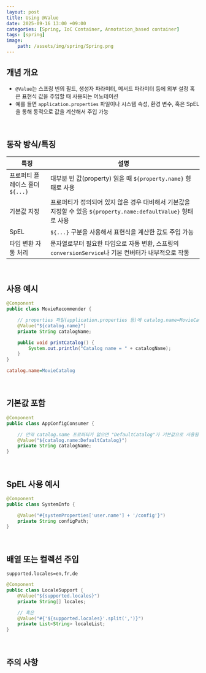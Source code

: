 ```yaml
---
layout: post
title: Using @Value
date: 2025-09-16 13:00 +09:00
categories: [Spring, IoC Container, Annotation_based container]
tags: [spring]
image:
    path: /assets/img/spring/Spring.png
---
```


## 개념 개요

- `@Value`는 스프링 빈의 필드, 생성자 파라미터, 메서드 파라미터 등에 외부 설정 혹은 표현식 값을 주입할 때 사용되는 어노테이션
- 예를 들면 `application.properties` 파일이나 시스템 속성, 환경 변수, 혹은 SpEL을 통해 동적으로 값을 계산해서 주입 가능

<br>

## 동작 방식/특징

| 특징 | 설명 |
|-|-|
| 프로퍼티 플레이스 홀더 `${...}` | 대부분 빈 값(property) 읽을 때 `${property.name}` 형태로 사용 |
| 기본값 지정 | 프로퍼티가 정의되어 있지 않은 경우 대비해서 기본값을 지정할 수 있음 `${property.name:defaultValue}` 형태로 사용 |
| SpEL | `${...}` 구분을 사용해서 표현식을 계산한 값도 주입 가능 |
| 타입 변환 자동 처리 | 문자열로부터 필요한 타입으로 자동 변환, 스프링의 `conversionService`나 기본 컨버터가 내부적으로 작동 |


<br>

## 사용 예시

```java
@Component
public class MovieRecommender {

    // properties 파일(application.properties 등)에 catalog.name=MovieCatalog 가 정의됨
    @Value("${catalog.name}")
    private String catalogName;

    public void printCatalog() {
        System.out.println("Catalog name = " + catalogName);
    }
}
```

```ini
catalog.name=MovieCatalog
```


<br>

## 기본값 포함

```java
@Component
public class AppConfigConsumer {

    // 만약 catalog.name 프로퍼티가 없으면 "DefaultCatalog"가 기본값으로 사용됨
    @Value("${catalog.name:DefaultCatalog}")
    private String catalogName;
}
```

<br>

## SpEL 사용 예시

```java
@Component
public class SystemInfo {

    @Value("#{systemProperties['user.name'] + '/config'}")
    private String configPath;
}
```

<br>

## 배열 또는 컬렉션 주입

```properties
supported.locales=en,fr,de
```

```java
@Component
public class LocaleSupport {
    @Value("${supported.locales}")
    private String[] locales;

    // 혹은
    @Value("#{'${supported.locales}'.split(',')}")
    private List<String> localeList;
}
```

<br>

## 주의 사항
